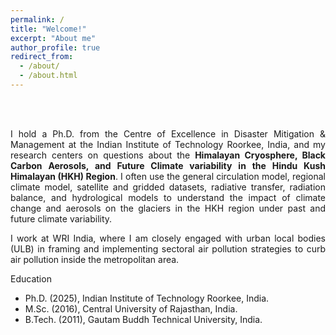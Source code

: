 ```yaml
---
permalink: /
title: "Welcome!"
excerpt: "About me"
author_profile: true
redirect_from: 
  - /about/
  - /about.html
---
```

<br> 
<br> 
<p style="text-align: justify;">I hold a Ph.D. from the Centre of Excellence in Disaster Mitigation & Management at the Indian Institute of Technology Roorkee, India, and my research centers on questions about the <b>Himalayan Cryosphere, Black Carbon Aerosols, and Future Climate variability in the Hindu Kush Himalayan (HKH) Region</b>. I often use the general circulation model, regional climate model, satellite and gridded datasets, radiative transfer, radiation balance, and hydrological models to understand the impact of climate change and aerosols on the glaciers in the HKH region under past and future climate variability.</p>

<p style="text-align: justify;">I work at WRI India, where I am closely engaged with urban local bodies (ULB) in framing and implementing sectoral air pollution strategies to curb air pollution inside the metropolitan area.</p>

​Education
* Ph.D. (2025), Indian Institute of Technology Roorkee, India.​
* M.Sc. (2016), Central University of Rajasthan, India.
* B.Tech. (2011), Gautam Buddh Technical University, India.
